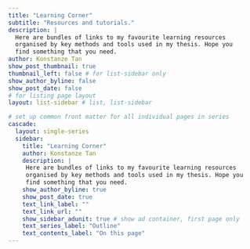 ```yaml
---
title: "Learning Corner"
subtitle: "Resources and tutorials."
description: |
  Here are bundles of links to my favourite learning resources 
  organised by key methods and tools used in my thesis. Hope you
  find something that you need.
author: Konstanze Tan
show_post_thumbnail: true
thumbnail_left: false # for list-sidebar only
show_author_byline: false
show_post_date: false
# for listing page layout
layout: list-sidebar # list, list-sidebar

# set up common front matter for all individual pages in series
cascade:
  layout: single-series 
  sidebar:
    title: "Learning Corner"
    author: Konstanze Tan
    description: |
     Here are bundles of links to my favourite learning resources 
     organised by key methods and tools used in my thesis. Hope you
     find something that you need.
    show_author_byline: true
    show_post_date: true
    text_link_label: ""
    text_link_url: ""
    show_sidebar_adunit: true # show ad container, first page only
    text_series_label: "Outline" 
    text_contents_label: "On this page" 
---
```

